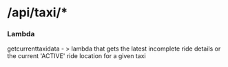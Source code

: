 # /api/taxi/*

### Lambda
getcurrenttaxidata - > lambda that gets the latest incomplete ride details or the current 'ACTIVE' ride location for a given taxi
